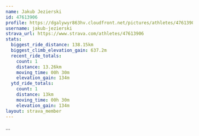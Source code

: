 ```yaml
---
name: Jakub Jezierski
id: 47613906
profile: https://dgalywyr863hv.cloudfront.net/pictures/athletes/47613906/14681924/1/large.jpg
username: jakub-jezierski
strava_url: https://www.strava.com/athletes/47613906
stats:
  biggest_ride_distance: 138.15km
  biggest_climb_elevation_gain: 637.2m
  recent_ride_totals:
    count: 1
    distance: 13.26km
    moving_time: 00h 30m
    elevation_gain: 134m
  ytd_ride_totals:
    count: 1
    distance: 13km
    moving_time: 00h 30m
    elevation_gain: 134m
layout: strava_member
--- 
```

...
